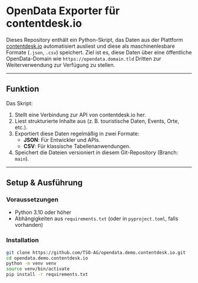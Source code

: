 # OpenData Exporter für contentdesk.io

Dieses Repository enthält ein Python-Skript, das Daten aus der Plattform [contentdesk.io](https://www.contentdesk.io) automatisiert ausliest und diese als maschinenlesbare Formate (`.json`, `.csv`) speichert.
Ziel ist es, diese Daten über eine öffentliche OpenData-Domain wie `https://opendata.domain.tld` Dritten zur Weiterverwendung zur Verfügung zu stellen.

---

## Funktion

Das Skript:

1. Stellt eine Verbindung zur API von contentdesk.io her.
2. Liest strukturierte Inhalte aus (z. B. touristische Daten, Events, Orte, etc.).
3. Exportiert diese Daten regelmäßig in zwei Formate:
   - **JSON**: Für Entwickler und APIs.
   - **CSV**: Für klassische Tabellenanwendungen.
4. Speichert die Dateien versioniert in diesem Git-Repository (Branch: `main`).

---

## Setup & Ausführung

### Voraussetzungen

- Python 3.10 oder höher
- Abhängigkeiten aus `requirements.txt` (oder in `pyproject.toml`, falls vorhanden)

### Installation

```bash
git clone https://github.com/TSO-AG/opendata.demo.contentdesk.io.git
cd opendata.demo.contentdesk.io
python -m venv venv
source venv/bin/activate
pip install -r requirements.txt
